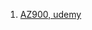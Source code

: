1. [AZ900, udemy](https://ntteast2.udemy.com/course/az-900-microsoft-azure-fundamentals4176/learn/quiz/5670644#overview)